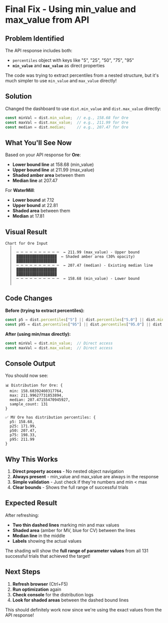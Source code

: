 # Final Fix - Using min_value and max_value from API

## Problem Identified

The API response includes both:
- `percentiles` object with keys like "5", "25", "50", "75", "95"
- **`min_value`** and **`max_value`** as direct properties

The code was trying to extract percentiles from a nested structure, but it's much simpler to use `min_value` and `max_value` directly!

## Solution

Changed the dashboard to use `dist.min_value` and `dist.max_value` directly:

```typescript
const minVal = dist.min_value;  // e.g., 158.68 for Ore
const maxVal = dist.max_value;  // e.g., 211.99 for Ore
const median = dist.median;     // e.g., 207.47 for Ore
```

## What You'll See Now

Based on your API response for **Ore**:
- **Lower bound line** at 158.68 (min_value)
- **Upper bound line** at 211.99 (max_value)
- **Shaded amber area** between them
- **Median line** at 207.47

For **WaterMill**:
- **Lower bound** at 7.12
- **Upper bound** at 22.81
- **Shaded area** between them
- **Median** at 17.81

## Visual Result

```
Chart for Ore Input
  │
  │  ─ ─ ─ ─ ─ ─ ─ ─ ─ ─  ← 211.99 (max_value) - Upper bound
  │  ▓▓▓▓▓▓▓▓▓▓▓▓▓▓▓▓▓▓  ← Shaded amber area (30% opacity)
  │  ▓▓▓▓▓▓▓▓▓▓▓▓▓▓▓▓▓▓
  │  ─ ─ ─ ─ ─ ─ ─ ─ ─ ─  ← 207.47 (median) - Existing median line
  │  ▓▓▓▓▓▓▓▓▓▓▓▓▓▓▓▓▓▓
  │  ▓▓▓▓▓▓▓▓▓▓▓▓▓▓▓▓▓▓
  │  ─ ─ ─ ─ ─ ─ ─ ─ ─ ─  ← 158.68 (min_value) - Lower bound
  │
```

## Code Changes

**Before (trying to extract percentiles):**
```typescript
const p5 = dist.percentiles["5"] || dist.percentiles["5.0"] || dist.min_value;
const p95 = dist.percentiles["95"] || dist.percentiles["95.0"] || dist.max_value;
```

**After (using min/max directly):**
```typescript
const minVal = dist.min_value;  // Direct access
const maxVal = dist.max_value;  // Direct access
```

## Console Output

You should now see:
```
📊 Distribution for Ore: {
  min: 158.68392460317764,
  max: 211.99627731853894,
  median: 207.47155470945927,
  sample_count: 131
}

✅ MV Ore has distribution percentiles: {
  p5: 158.68,
  p25: 171.99,
  p50: 207.47,
  p75: 198.33,
  p95: 211.99
}
```

## Why This Works

1. **Direct property access** - No nested object navigation
2. **Always present** - min_value and max_value are always in the response
3. **Simple validation** - Just check if they're numbers and min < max
4. **Clear bounds** - Shows the full range of successful trials

## Expected Result

After refreshing:
- **Two thin dashed lines** marking min and max values
- **Shaded area** (amber for MV, blue for CV) between the lines
- **Median line** in the middle
- **Labels** showing the actual values

The shading will show the **full range of parameter values** from all 131 successful trials that achieved the target!

## Next Steps

1. **Refresh browser** (Ctrl+F5)
2. **Run optimization** again
3. **Check console** for the distribution logs
4. **Look for shaded areas** between the dashed bound lines

This should definitely work now since we're using the exact values from the API response!
